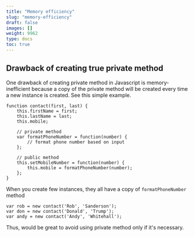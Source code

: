 ```yaml
---
title: "Memory efficiency"
slug: "memory-efficiency"
draft: false
images: []
weight: 9962
type: docs
toc: true
---
```


## Drawback of creating true private method
One drawback of creating private method in Javascript is memory-inefficient because a copy of the private method will be created every time a new instance is created. See this simple example.

    function contact(first, last) {
        this.firstName = first;
        this.lastName = last;
        this.mobile;

        // private method
        var formatPhoneNumber = function(number) {
            // format phone number based on input
        };

        // public method
        this.setMobileNumber = function(number) {
            this.mobile = formatPhoneNumber(number);
        };
    }
When you create few instances, they all have a copy of `formatPhoneNumber` method

    var rob = new contact('Rob', 'Sanderson');
    var don = new contact('Donald', 'Trump');
    var andy = new contact('Andy', 'Whitehall');

Thus, would be great to avoid using private method only if it's necessary.

